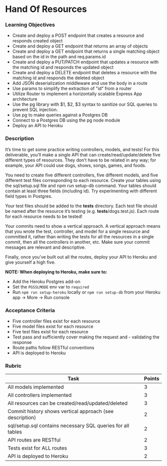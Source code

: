 # Hand Of Resources

### Learning Objectives

- Create and deploy a POST endpoint that creates a resource and responds created object
- Create and deploy a GET endpoint that returns an array of objects
- Create and deploy a GET endpoint that returns a single matching object based on the id in the path and req.params.id
- Create and deploy a PUT/PATCH endpoint that updates a resource with the matching id and responds the updated object
- Create and deploy a DELETE endpoint that deletes a resource with the matching id and responds the deleted object
- Add JSON deserialization middleware and use the body in a route
- Use params to simplify the extraction of "id" from a router
- Utilize Router to implement a horizontally scalable Express App architecture
- Use the pg library with $1, $2, $3 syntax to sanitize our SQL queries to prevent SQL injection.
- Use pg to make queries against a Postgres DB
- Connect to a Postgres DB using the pg node module
- Deploy an API to Heroku

### Description

It’s time to get some practice writing controllers, models, and tests! For this deliverable, you’ll make a single API that can create/read/update/delete five different types of resources. They don’t have to be related in any way; for example, your API could use dogs, shows, songs, games, and foods.

You need to create five different controllers, five different models, and five different test files corresponding to each resource. Create your tables using the sql/setup.sql file and npm run setup-db command. Your tables should contain at least three fields (including id). Try experimenting with different field types in Postgres.

Your test files should be added to the __tests__ directory. Each test file should be named after the resource it’s testing (e.g. __tests__/dogs.test.js). Each route for each resource needs to be tested!

Your commits need to show a vertical approach. A vertical approach means that you wrote the test, controller, and model for a single resource and committed it, rather than writing the tests for all the resources in a single commit, then all the controllers in another, etc. Make sure your commit messages are relevant and descriptive.

Finally, once you’ve built out all the routes, deploy your API to Heroku and give yourself a high five.

**NOTE: When deploying to Heroku, make sure to:**
- Add the Heroku Postgres add-on
- Set the `PGSSLMODE` env var to `required`
- Run `npm run setup-heroku` locally or `npm run setup-db` from your Heroku app -> More -> Run console

### Acceptance Criteria

- Five controller files exist for each resource
- Five model files exist for each resource
- Five test files exist for each resource
- Test pass and sufficiently cover making the request and - validating the response
- Route paths follow RESTful conventions
- API is deployed to Heroku

### Rubric

| Task                                        | Points |
| ------------------------------------------- | ------ |
| All models implemented                      | 3      |
| All controllers implemented                 | 3      |
| All resources can be created/read/updated/deleted                                       | 3      |
| Commit history shows vertical approach (see description)                                  | 2      |
| sql/setup.sql contains necessary SQL queries for all tables                                        | 2      |
| API routes are RESTful                      | 2      |
| Tests exist for ALL routes                  | 3      |
| API is deployed to Heroku                   | 2      |
